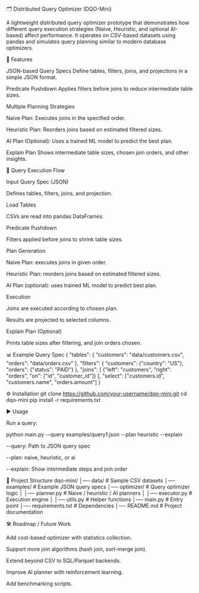 🗂️ Distributed Query Optimizer (DQO-Mini)

A lightweight distributed query optimizer prototype that demonstrates how different query execution strategies (Naive, Heuristic, and optional AI-based) affect performance.
It operates on CSV-based datasets using pandas and simulates query planning similar to modern database optimizers.

🚀 Features

JSON-based Query Specs
Define tables, filters, joins, and projections in a simple JSON format.

Predicate Pushdown
Applies filters before joins to reduce intermediate table sizes.

Multiple Planning Strategies

Naive Plan: Executes joins in the specified order.

Heuristic Plan: Reorders joins based on estimated filtered sizes.

AI Plan (Optional): Uses a trained ML model to predict the best plan.

Explain Plan
Shows intermediate table sizes, chosen join orders, and other insights.

🔄 Query Execution Flow

Input Query Spec (JSON)

Defines tables, filters, joins, and projection.

Load Tables

CSVs are read into pandas DataFrames.

Predicate Pushdown

Filters applied before joins to shrink table sizes.

Plan Generation

Naive Plan: executes joins in given order.

Heuristic Plan: reorders joins based on estimated filtered sizes.

AI Plan (optional): uses trained ML model to predict best plan.

Execution

Joins are executed according to chosen plan.

Results are projected to selected columns.

Explain Plan (Optional)

Prints table sizes after filtering, and join orders chosen.

📊 Example Query Spec
{
  "tables": {
    "customers": "data/customers.csv",
    "orders": "data/orders.csv"
  },
  "filters": {
    "customers": {"country": "US"},
    "orders": {"status": "PAID"}
  },
  "joins": [
    {"left": "customers", "right": "orders", "on": ["id", "customer_id"]}
  ],
  "select": ["customers.id", "customers.name", "orders.amount"]
}

⚙️ Installation
git clone https://github.com/your-username/dqo-mini.git
cd dqo-mini
pip install -r requirements.txt

▶️ Usage

Run a query:

python main.py --query examples/query1.json --plan heuristic --explain


--query: Path to JSON query spec

--plan: naive, heuristic, or ai

--explain: Show intermediate steps and join order

📂 Project Structure
dqo-mini/
│── data/               # Sample CSV datasets
│── examples/           # Example JSON query specs
│── optimizer/          # Query optimizer logic
│   │── planner.py      # Naive / heuristic / AI planners
│   │── executor.py     # Execution engine
│   │── utils.py        # Helper functions
│── main.py             # Entry point
│── requirements.txt    # Dependencies
│── README.md           # Project documentation

🛠️ Roadmap / Future Work

 Add cost-based optimizer with statistics collection.

 Support more join algorithms (hash join, sort-merge join).

 Extend beyond CSV to SQL/Parquet backends.

 Improve AI planner with reinforcement learning.

 Add benchmarking scripts.
